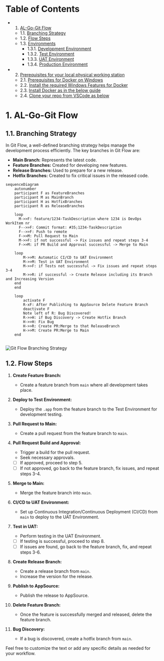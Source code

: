 # Table of Contents

- 1. [AL-Go-Git Flow](#1-git-flow)
   - 1.1. [Branching Strategy](#11-branching-strategy)
   - 1.2. [Flow Steps](#12-flow-steps)
   - 1.3. [Environments](https://github.com/eh-ciellos/template/blob/e01ee857b4a34d8378db43f87660ba206064096c/ENVIRONMENTS.md)
      - 1.3.1. [Development Environment](https://businesscentral.dynamics.com/xxxxxxxx-xxxx-xxxx-xxxx-xxxxxxxxxxxx/DEV)
      - 1.3.2. [Test Environment](https://businesscentral.dynamics.com/xxxxxxxx-xxxx-xxxx-xxxx-xxxxxxxxxxxx/TEST)
      - 1.3.3. [UAT Environment](https://businesscentral.dynamics.com/xxxxxxxx-xxxx-xxxx-xxxx-xxxxxxxxxxxx/UAT)
      - 1.3.4. [Production Environment](https://businesscentral.dynamics.com/xxxxxxxx-xxxx-xxxx-xxxx-xxxxxxxxxxxx/PROD)

- 2. [Prerequisites for your local physical working station](https://github.com/eh-ciellos/template/blob/85ee1c9baa27c869389fd546746b495ea9d68f85/DeveloperLocalSetup.md)
   - 2.1. [Prerequisites for Docker on Windows](https://github.com/eh-ciellos/template/blob/main/DeveloperLocalSetup.md#21-prerequisites-for-docker-on-windows)
   - 2.2. [Install the required Windows Features for Docker](https://github.com/eh-ciellos/template/blob/main/DeveloperLocalSetup.md#22-install-the-required-windows-features-for-docker)
   -  2.3. [Install Docker as in the below guide](https://github.com/eh-ciellos/template/blob/main/DeveloperLocalSetup.md#23-install-docker-as-in-the-below-guide)
   -  2.4. [Clone your repo from VSCode as below](https://github.com/eh-ciellos/template/blob/main/DeveloperLocalSetup.md#24-clone-your-repo-from-vscode-as-below)

#

# 1. AL-Go-Git Flow

## 1.1. Branching Strategy

In Git Flow, a well-defined branching strategy helps manage the development process efficiently. The key branches in Git Flow are:

- **Main Branch:** Represents the latest code.
- **Feature Branches:** Created for developing new features.
- **Release Branches:** Used to prepare for a new release.
- **Hotfix Branches:** Created to fix critical issues in the released code.

```mermaid
sequenceDiagram
    autonumber
    participant F as FeatureBranches
    participant M as MainBranch
    participant H as HotfixBranches
    participant R as ReleaseBranches

    loop  
      M->>F: feature/1234-TaskDescription where 1234 is DevOps WorkItem nr
      F-->>F: Commit format: #35;1234-TaskDescription
      F-->>F: Push to remote
      F->>M: Pull Request to Main
      M->>F: if not successful -> Fix issues and repeat steps 3-4
      F->>M: if PR Build and Approval successful -> Merge to Main

    loop
        M->>M: Automatic CI/CD to UAT Environment
        M->>M: Test in UAT Environment
        M->>F: if Tests not successful -> Fix issues and repeat steps 3-4
        M->>R: if successful -> Create Release including its Branch and Increasing Version
    end
    end

    loop
        activate F
        R-xF: After Publishing to AppSource Delete Feature Branch
        deactivate F
        Note left of R: Bug Discovered!
        R->>H: if Bug Discovery -> Create Hotfix Branch
        H->>H: Fix Bug
        H->>R: Create PR:Merge to that ReleaseBranch
        H->>M: Create PR:Merge to Main
    end
    
```

![Git Flow Branching Strategy](https://github.com/eh-ciellos/template/blob/main/images/algo_git_flow.png)

## 1.2. Flow Steps

1. **Create Feature Branch:**
   - Create a feature branch from `main` where all development takes place.

2. **Deploy to Test Environment:**
   - Deploy the `.app` from the feature branch to the Test Environment for development testing.

3. **Pull Request to Main:**
   - Create a pull request from the feature branch to `main`.

4. **Pull Request Build and Approval:**
   - Trigger a build for the pull request.
   - Seek necessary approvals.
   
   - [ ] If approved, proceed to step 5.
   - [ ] If not approved, go back to the feature branch, fix issues, and repeat steps 3-4.

5. **Merge to Main:**
   - Merge the feature branch into `main`.

6. **CI/CD to UAT Environment:**
   - Set up Continuous Integration/Continuous Deployment (CI/CD) from `main` to deploy to the UAT Environment.

7. **Test in UAT:**
   - Perform testing in the UAT Environment.

   - [ ] If testing is successful, proceed to step 8.
   - [ ] If issues are found, go back to the feature branch, fix, and repeat steps 3-6.

8. **Create Release Branch:**
   - Create a release branch from `main`.
   - Increase the version for the release.

9. **Publish to AppSource:**
   - Publish the release to AppSource.

10. **Delete Feature Branch:**
    - Once the feature is successfully merged and released, delete the feature branch.

11. **Bug Discovery:**
    - If a bug is discovered, create a hotfix branch from `main`.

Feel free to customize the text or add any specific details as needed for your workflow.